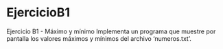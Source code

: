 # EjercicioB1

Ejercicio B1 - Máximo y mínimo
Implementa un programa que muestre por pantalla los valores máximos y mínimos del archivo
‘numeros.txt’.
